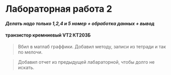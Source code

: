 # Лабораторная работа 2

#### *Делать надо только 1,2,4 и 5 номер + обработка данных + вывод*
#### транзистор кремниевый VT2 КТ203Б

> Вбил в матлаб граффики. Добавил методу, записи из тетради и так по мелочи.

> Добавил отчет из предыдущей лабараторной, чтобы долго не искать.
